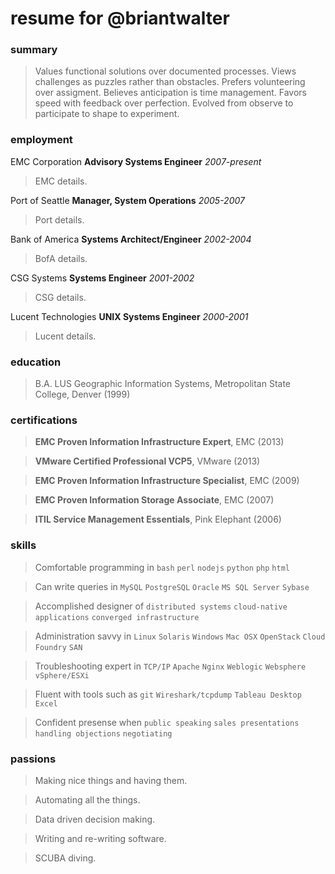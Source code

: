 # resume for @briantwalter

### summary
> Values functional solutions over documented processes.  Views challenges as puzzles rather than obstacles.  Prefers volunteering over assigment.  Believes anticipation is time management.  Favors speed with feedback over perfection.  Evolved from observe to participate to shape to experiment.

### employment
EMC Corporation **Advisory Systems Engineer** *2007-present*
> EMC details.

Port of Seattle **Manager, System Operations** *2005-2007*
> Port details.

Bank of America **Systems Architect/Engineer** *2002-2004*
> BofA details.

CSG Systems **Systems Engineer** *2001-2002*
> CSG details.

Lucent Technologies **UNIX Systems Engineer** *2000-2001*
> Lucent details.

### education
> B.A. LUS Geographic Information Systems, Metropolitan State College, Denver (1999)

### certifications
> **EMC Proven Information Infrastructure Expert**, EMC (2013)

> **VMware Certified Professional VCP5**, VMware  (2013)

> **EMC Proven Information Infrastructure Specialist**, EMC (2009)

> **EMC Proven Information Storage Associate**, EMC (2007)

> **ITIL Service Management Essentials**, Pink Elephant (2006)

### skills
> Comfortable programming in `bash` `perl` `nodejs` `python` `php` `html`

> Can write queries in `MySQL` `PostgreSQL` `Oracle` `MS SQL Server` `Sybase`

> Accomplished designer of `distributed systems` `cloud-native applications` `converged infrastructure`

> Administration savvy in `Linux` `Solaris` `Windows` `Mac OSX` `OpenStack` `Cloud Foundry` `SAN`

> Troubleshooting expert in `TCP/IP` `Apache` `Nginx` `Weblogic` `Websphere` `vSphere/ESXi`

> Fluent with tools such as `git` `Wireshark/tcpdump` `Tableau Desktop` `Excel`

> Confident presense when `public speaking` `sales presentations` `handling objections` `negotiating`

### passions
> Making nice things and having them.

> Automating all the things.

> Data driven decision making.

> Writing and re-writing software.

> SCUBA diving.
